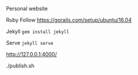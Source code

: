 
Personal website

Ruby
Follow https://gorails.com/setup/ubuntu/16.04

Jekyll
`gem install jekyll`

Serve
`jekyll serve`

http://127.0.0.1:4000/

./publish.sh
